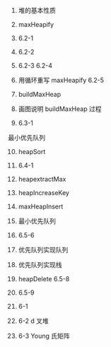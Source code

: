 
1. 堆的基本性质


2. maxHeapify

3. 6.2-1

4. 6.2-2

5. 6.2-3 6.2-4

6. 用循环重写 maxHeapify 6.2-5

7. buildMaxHeap

8. 画图说明 buildMaxHeap 过程

9. 6.3-1

最小优先队列

10. heapSort

11. 6.4-1

12. heapextractMax

13. heapIncreaseKey

14. maxHeapInsert


15. 最小优先队列

16. 6.5-6

17. 优先队列实现队列

18. 优先队列实现栈

19. heapDelete
6.5-8

20. 6.5-9

21. 6-1

22. 6-2 d 叉堆

23. 6-3 Young 氏矩阵

